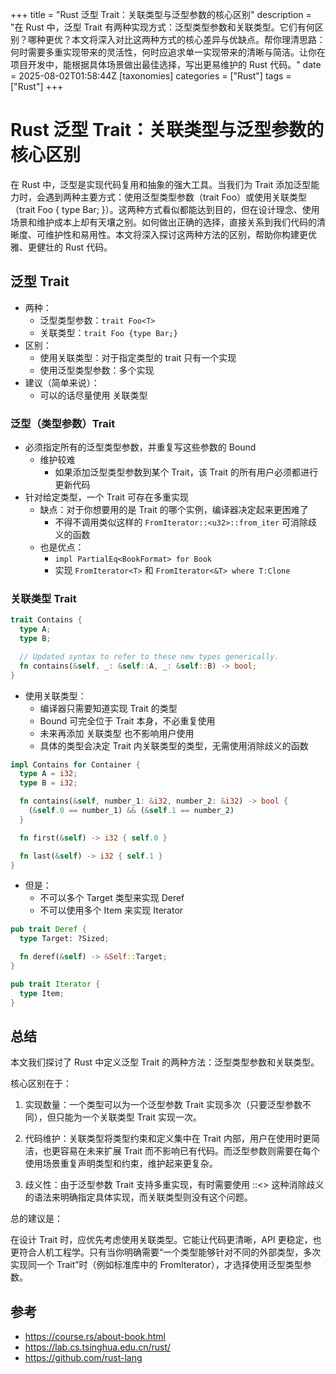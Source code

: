+++
title = "Rust 泛型 Trait：关联类型与泛型参数的核心区别"
description = "在 Rust 中，泛型 Trait 有两种实现方式：泛型类型参数和关联类型。它们有何区别？哪种更优？本文将深入对比这两种方式的核心差异与优缺点。帮你理清思路：何时需要多重实现带来的灵活性，何时应追求单一实现带来的清晰与简洁。让你在项目开发中，能根据具体场景做出最佳选择，写出更易维护的 Rust 代码。"
date = 2025-08-02T01:58:44Z
[taxonomies]
categories = ["Rust"]
tags = ["Rust"]
+++

<!-- more -->

# Rust 泛型 Trait：关联类型与泛型参数的核心区别

在 Rust 中，泛型是实现代码复用和抽象的强大工具。当我们为 Trait 添加泛型能力时，会遇到两种主要方式：使用泛型类型参数（trait Foo<T>）或使用关联类型（trait Foo { type Bar; }）。这两种方式看似都能达到目的，但在设计理念、使用场景和维护成本上却有天壤之别。如何做出正确的选择，直接关系到我们代码的清晰度、可维护性和易用性。本文将深入探讨这两种方法的区别，帮助你构建更优雅、更健壮的 Rust 代码。

## 泛型 Trait

- 两种：
  - 泛型类型参数：`trait Foo<T>`
  - 关联类型：`trait Foo {type Bar;}`
- 区别：
  - 使用关联类型：对于指定类型的 trait 只有一个实现
  - 使用泛型类型参数：多个实现
- 建议（简单来说）：
  - 可以的话尽量使用 关联类型

### 泛型（类型参数）Trait

- 必须指定所有的泛型类型参数，并重复写这些参数的 Bound
  - 维护较难
    - 如果添加泛型类型参数到某个 Trait，该 Trait 的所有用户必须都进行更新代码
- 针对给定类型，一个 Trait 可存在多重实现
  - 缺点：对于你想要用的是 Trait 的哪个实例，编译器决定起来更困难了
    - 不得不调用类似这样的 `FromIterator::<u32>::from_iter` 可消除歧义的函数
  - 也是优点：
    - `impl PartialEq<BookFormat> for Book`
    - 实现 `FromIterator<T>` 和 `FromIterator<&T> where T:Clone`

### 关联类型 Trait

```rust
trait Contains {
  type A;
  type B;

  // Updated syntax to refer to these new types generically.
  fn contains(&self, _: &self::A, _: &self::B) -> bool;
}
```

- 使用关联类型：
  - 编译器只需要知道实现 Trait 的类型
  - Bound 可完全位于 Trait 本身，不必重复使用
  - 未来再添加 关联类型 也不影响用户使用
  - 具体的类型会决定 Trait 内关联类型的类型，无需使用消除歧义的函数

```rust
impl Contains for Container {
  type A = i32;
  type B = i32;

  fn contains(&self, number_1: &i32, number_2: &i32) -> bool {
    (&self.0 == number_1) && (&self.1 == number_2)
  }

  fn first(&self) -> i32 { self.0 }

  fn last(&self) -> i32 { self.1 }
}
```

- 但是：
  - 不可以多个 Target 类型来实现 Deref
  - 不可以使用多个 Item 来实现 Iterator

```rust
pub trait Deref {
  type Target: ?Sized;

  fn deref(&self) -> &Self::Target;
}

pub trait Iterator {
  type Item;
}
```

## 总结

本文我们探讨了 Rust 中定义泛型 Trait 的两种方法：泛型类型参数和关联类型。

核心区别在于：

1. 实现数量：一个类型可以为一个泛型参数 Trait 实现多次（只要泛型参数不同），但只能为一个关联类型 Trait 实现一次。

2. 代码维护：关联类型将类型约束和定义集中在 Trait 内部，用户在使用时更简洁，也更容易在未来扩展 Trait 而不影响已有代码。而泛型参数则需要在每个使用场景重复声明类型和约束，维护起来更复杂。

3. 歧义性：由于泛型参数 Trait 支持多重实现，有时需要使用 ::<> 这种消除歧义的语法来明确指定具体实现，而关联类型则没有这个问题。

总的建议是：

在设计 Trait 时，应优先考虑使用关联类型。它能让代码更清晰，API 更稳定，也更符合人机工程学。只有当你明确需要“一个类型能够针对不同的外部类型，多次实现同一个 Trait”时（例如标准库中的 FromIterator<T>），才选择使用泛型类型参数。

## 参考

- <https://course.rs/about-book.html>
- <https://lab.cs.tsinghua.edu.cn/rust/>
- <https://github.com/rust-lang>
